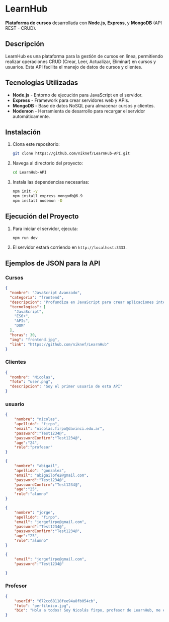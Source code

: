 # LearnHub

**Plataforma de cursos** desarrollada con **Node.js**, **Express**, y **MongoDB** (API REST - CRUD).

## Descripción

LearnHub es una plataforma para la gestión de cursos en línea, permitiendo realizar operaciones CRUD (Crear, Leer, Actualizar, Eliminar) en cursos y usuarios. Esta API facilita el manejo de datos de cursos y clientes.

## Tecnologías Utilizadas

- **Node.js** - Entorno de ejecución para JavaScript en el servidor.
- **Express** - Framework para crear servidores web y APIs.
- **MongoDB** - Base de datos NoSQL para almacenar cursos y clientes.
- **Nodemon** - Herramienta de desarrollo para recargar el servidor automáticamente.

## Instalación

1. Clona este repositorio:

    ```bash
    git clone https://github.com/niknef/LearnHub-API.git
    ```

2. Navega al directorio del proyecto:

    ```bash
    cd LearnHub-API
    ```

3. Instala las dependencias necesarias:

    ```bash
    npm init -y
    npm install express mongodb@6.9
    npm install nodemon -D
    ```


## Ejecución del Proyecto

1. Para iniciar el servidor, ejecuta:

    ```bash
    npm run dev
    ```

2. El servidor estará corriendo en `http://localhost:3333`.

## Ejemplos de JSON para la API

### Cursos

```json
{
  "nombre": "JavaScript Avanzado",
  "categoria": "frontend",
  "descripcion": "Profundiza en JavaScript para crear aplicaciones interactivas y manejar eventos del DOM.",
  "tecnologias": [
    "JavaScript",
    "ES6+",
    "APIs",
    "DOM"
  ],
  "horas": 30,
  "img": "frontend.jpg",
  "link": "https://github.com/niknef/LearnHub"
}
```

### Clientes

```json
{
  "nombre": "Nicolas",
  "foto": "user.png",
  "descripcion": "Soy el primer usuario de esta API"
}
```

### usuario

```json
{
    "nombre": "nicolas",
    "apellido": "firpo",
    "email": "nicolas.firpo@davinci.edu.ar",
    "password":"Test1234@",
    "passwordConfirm":"Test1234@",
    "age":"24",
    "role":"profesor"
}

{
    "nombre": "abigail",
    "apellido": "gonzalez",
    "email": "abigailofe2@gmail.com",
    "password":"Test1234@",
    "passwordConfirm":"Test1234@",
    "age":"25",
    "role":"alumno"
}

{
    "nombre": "jorge",
    "apellido": "firpo",
    "email": "jorgefirpo@gmail.com",
    "password":"Test1234@",
    "passwordConfirm":"Test1234@",
    "age":"25",
    "role":"alumno"
}

{
    "email": "jorgefirpo@gmail.com",
    "password":"Test1234@"

}
```

### Profesor
```json
{
    "userId": "672cc68118fee94a8fb054cb",
    "foto": "perfilnico.jpg",
    "bio": "Hola a todos! Soy Nicolás firpo, profesor de LearnHub, me encanta el mundo del desarrollo web y me encanta compartir mis conocimientos con todos ustedes!"
}

```